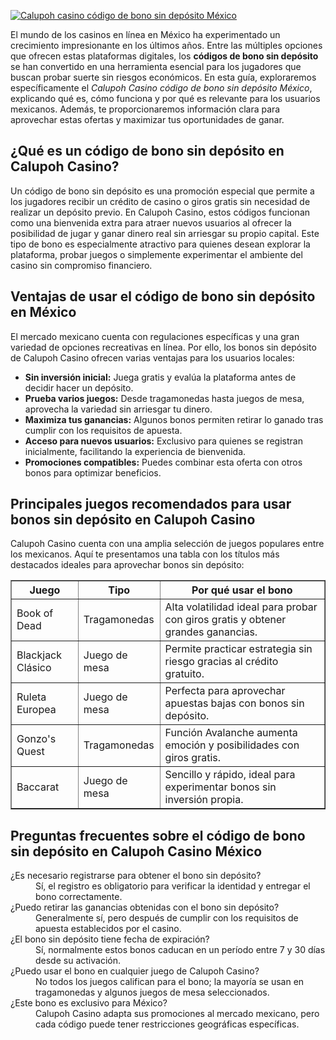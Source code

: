 [![Calupoh casino código de bono sin depósito México](https://123-caf.pages.dev/gitsignup.png)](https://vrmoo.ru/Bt82HjjY)

<p>El mundo de los casinos en línea en México ha experimentado un crecimiento impresionante en los últimos años. Entre las múltiples opciones que ofrecen estas plataformas digitales, los <strong>códigos de bono sin depósito</strong> se han convertido en una herramienta esencial para los jugadores que buscan probar suerte sin riesgos económicos. En esta guía, exploraremos específicamente el <em>Calupoh Casino código de bono sin depósito México</em>, explicando qué es, cómo funciona y por qué es relevante para los usuarios mexicanos. Además, te proporcionaremos información clara para aprovechar estas ofertas y maximizar tus oportunidades de ganar.</p>  <h2>¿Qué es un código de bono sin depósito en Calupoh Casino?</h2> <p>Un código de bono sin depósito es una promoción especial que permite a los jugadores recibir un crédito de casino o giros gratis sin necesidad de realizar un depósito previo. En Calupoh Casino, estos códigos funcionan como una bienvenida extra para atraer nuevos usuarios al ofrecer la posibilidad de jugar y ganar dinero real sin arriesgar su propio capital. Este tipo de bono es especialmente atractivo para quienes desean explorar la plataforma, probar juegos o simplemente experimentar el ambiente del casino sin compromiso financiero.</p>  <h2>Ventajas de usar el código de bono sin depósito en México</h2> <p>El mercado mexicano cuenta con regulaciones específicas y una gran variedad de opciones recreativas en línea. Por ello, los bonos sin depósito de Calupoh Casino ofrecen varias ventajas para los usuarios locales:</p> <ul>   <li><strong>Sin inversión inicial:</strong> Juega gratis y evalúa la plataforma antes de decidir hacer un depósito.</li>   <li><strong>Prueba varios juegos:</strong> Desde tragamonedas hasta juegos de mesa, aprovecha la variedad sin arriesgar tu dinero.</li>   <li><strong>Maximiza tus ganancias:</strong> Algunos bonos permiten retirar lo ganado tras cumplir con los requisitos de apuesta.</li>   <li><strong>Acceso para nuevos usuarios:</strong> Exclusivo para quienes se registran inicialmente, facilitando la experiencia de bienvenida.</li>   <li><strong>Promociones compatibles:</strong> Puedes combinar esta oferta con otros bonos para optimizar beneficios.</li> </ul>  <h2>Principales juegos recomendados para usar bonos sin depósito en Calupoh Casino</h2> <p>Calupoh Casino cuenta con una amplia selección de juegos populares entre los mexicanos. Aquí te presentamos una tabla con los títulos más destacados ideales para aprovechar bonos sin depósito:</p> <table border="1" cellspacing="0" cellpadding="5">   <thead>     <tr>       <th>Juego</th>       <th>Tipo</th>       <th>Por qué usar el bono</th>     </tr>   </thead>   <tbody>     <tr>       <td>Book of Dead</td>       <td>Tragamonedas</td>       <td>Alta volatilidad ideal para probar con giros gratis y obtener grandes ganancias.</td>     </tr>     <tr>       <td>Blackjack Clásico</td>       <td>Juego de mesa</td>       <td>Permite practicar estrategia sin riesgo gracias al crédito gratuito.</td>     </tr>     <tr>       <td>Ruleta Europea</td>       <td>Juego de mesa</td>       <td>Perfecta para aprovechar apuestas bajas con bonos sin depósito.</td>     </tr>     <tr>       <td>Gonzo's Quest</td>       <td>Tragamonedas</td>       <td>Función Avalanche aumenta emoción y posibilidades con giros gratis.</td>     </tr>     <tr>       <td>Baccarat</td>       <td>Juego de mesa</td>       <td>Sencillo y rápido, ideal para experimentar bonos sin inversión propia.</td>     </tr>   </tbody> </table>  <h2>Preguntas frecuentes sobre el código de bono sin depósito en Calupoh Casino México</h2> <dl>   <dt>¿Es necesario registrarse para obtener el bono sin depósito?</dt>   <dd>Sí, el registro es obligatorio para verificar la identidad y entregar el bono correctamente.</dd>    <dt>¿Puedo retirar las ganancias obtenidas con el bono sin depósito?</dt>   <dd>Generalmente sí, pero después de cumplir con los requisitos de apuesta establecidos por el casino.</dd>    <dt>¿El bono sin depósito tiene fecha de expiración?</dt>   <dd>Sí, normalmente estos bonos caducan en un período entre 7 y 30 días desde su activación.</dd>    <dt>¿Puedo usar el bono en cualquier juego de Calupoh Casino?</dt>   <dd>No todos los juegos califican para el bono; la mayoría se usan en tragamonedas y algunos juegos de mesa seleccionados.</dd>    <dt>¿Este bono es exclusivo para México?</dt>   <dd>Calupoh Casino adapta sus promociones al mercado mexicano, pero cada código puede tener restricciones geográficas específicas.</dd> </dl>